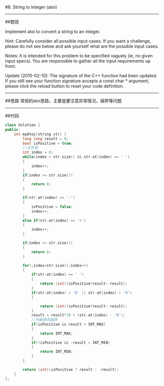 #8. String to Integer (atoi)

------

##题目

Implement atoi to convert a string to an integer.

Hint: Carefully consider all possible input cases. If you want a challenge, please do not see below and ask yourself what are the possible input cases.

Notes: It is intended for this problem to be specified vaguely (ie, no given input specs). You are responsible to gather all the input requirements up front.

Update (2015-02-10):
The signature of the C++ function had been updated. If you still see your function signature accepts a const char * argument, please click the reload button to reset your code definition. 

------

##思路
常规的atoi思路，主要是要注意异常情况，越界等问题

------

##代码

```cpp
class Solution {
public:
    int myAtoi(string str) {
        long long result = 0;
        bool isPositive = true;
        //正负性
        int index = 0;
        while(index < str.size() && str.at(index) == ' ')
        {
            index++;
        }
        if(index >= str.size())
        {
            return 0;
        }

        if(str.at(index) == '-')
        {
            isPositive = false;
            index++;
        }
        else if(str.at(index) == '+')
        {
            index++;
        }

        if(index >= str.size())
        {
            return 0;
        }

        for(;index<str.size();index++)
        {
            if(str.at(index) == ' ')
            {
                return (int)(isPositive?result:-result);
            }
            if(str.at(index) < '0' || str.at(index) > '9')
            {

                return (int)(isPositive?result:-result);
            }
            result = result*10 + (str.at(index) - '0');
            //判断是否越界
            if(isPositive && result > INT_MAX)
            {
                return INT_MAX;
            }
            if(!isPositive && -result < INT_MIN)
            {
                return INT_MIN;
            }
        }

        return (int)(isPositive ? result : -result);
    }
};
```
